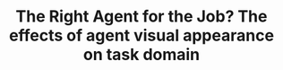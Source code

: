 ---
name: "The Right Agent For The Job"
title: "The Right Agent for the Job? The effects of agent visual appearance on task domain"
project: null
event: "Intelligent Virtual Agents conference (IVA)"
authors:
- name: "Ring, L."
- name: "Utami, D."
- name: "Bickmore, T."
year: 2014
resources:
- name: "render iva14"
  src: "render.iva14.pdf"
external_url: null
draft: false 
headless: true
---